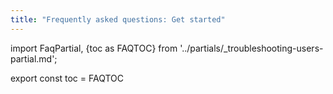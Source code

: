 ```yaml
---
title: "Frequently asked questions: Get started"
---
```


import FaqPartial, {toc as FAQTOC} from '../partials/\_troubleshooting-users-partial.md';

<div data-faq-origin-slug='get-started-faq'>
    <FaqPartial />
</div>

export const toc = FAQTOC